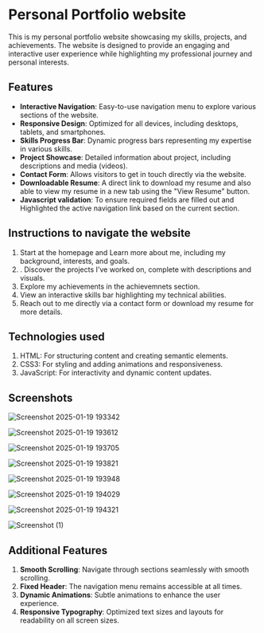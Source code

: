 
# Personal Portfolio website

This is my personal portfolio website showcasing my skills, projects, and achievements. The website is designed to provide an engaging and interactive user experience while highlighting my professional journey and personal interests. 

## Features

- **Interactive Navigation**: Easy-to-use navigation menu to explore various sections of the website.
- **Responsive Design**: Optimized for all devices, including desktops, tablets, and smartphones.
- **Skills Progress Bar**: Dynamic progress bars representing my expertise in various skills.
- **Project Showcase**: Detailed information about project, including descriptions and media (videos).
- **Contact Form**: Allows visitors to get in touch directly via the website.
- **Downloadable Resume**: A direct link to download my resume and also able to view my resume in a new tab using the "View Resume" button.
- **Javascript validation**:  To ensure required fields are filled out and Highlighted the active navigation link based on the current section.



## Instructions to navigate the website

1. Start at the homepage and Learn more about me, including my background, interests, and goals.
2. . Discover the projects I've worked on, complete with descriptions and visuals.
3. Explore my achievements in the achievemnets section.
4. View an interactive skills bar highlighting my technical abilities.
5. Reach out to me directly via a contact form or download my resume for more details.


## Technologies used
1. HTML: For structuring content and creating semantic elements.
2. CSS3: For styling and adding animations and responsiveness.
3. JavaScript: For interactivity and dynamic content updates.
## Screenshots

![Screenshot 2025-01-19 193342](https://github.com/user-attachments/assets/96837e08-5e3c-4dc1-92e9-7d0be7088047)

![Screenshot 2025-01-19 193612](https://github.com/user-attachments/assets/f3b6d9a0-c5e0-4ffe-8095-6a347b0776ee)

![Screenshot 2025-01-19 193705](https://github.com/user-attachments/assets/d0040c6e-1e31-46f5-9d83-70ac07abcfaf)


![Screenshot 2025-01-19 193821](https://github.com/user-attachments/assets/1f6980b1-85bb-44d6-9fff-289a53706eba)

![Screenshot 2025-01-19 193948](https://github.com/user-attachments/assets/dda9a8f9-1ff4-4f05-b422-e92b1756eb36)

![Screenshot 2025-01-19 194029](https://github.com/user-attachments/assets/c13f7bb9-a77f-4f41-a0dc-1a1920f959c0)

![Screenshot 2025-01-19 194321](https://github.com/user-attachments/assets/2b77fcff-5d14-487e-a568-a2b9ca279ca8)

![Screenshot (1)](https://github.com/user-attachments/assets/5d1fe7de-5a97-4341-8c26-ed45ab65613d)



## Additional Features
1. **Smooth Scrolling**: Navigate through sections seamlessly with smooth scrolling.
2. **Fixed Header**: The navigation menu remains accessible at all times.
3. **Dynamic Animations**: Subtle animations to enhance the user experience.
4. **Responsive Typography**: Optimized text sizes and layouts for readability on all screen sizes.